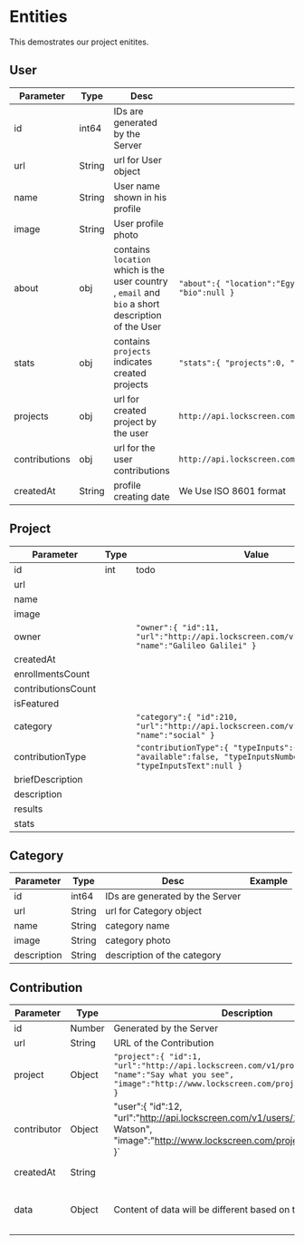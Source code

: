 # Entities

This demostrates our project enitites.

## User

Parameter | Type | Desc | Example
--------- | ---- | ----- | -----
id | int64   | IDs are generated by the Server   |
url | String | url for User object |
name | String |  User name shown in his profile |
image | String | User profile photo |
about | obj | contains `location` which is the user country , `email` and `bio` a short description of the User |  `"about":{ "location":"Egypt", "Email":"ali@allam.com", "bio":null }`
stats | obj | contains `projects` indicates created projects  |   `"stats":{ "projects":0, "contributions":5 }`
projects | obj | url for created project by the user |   `http://api.lockscreen.com/v1/users/1411414/created_projects`
contributions | obj| url for the user contributions |  `http://api.lockscreen.com/v1/users/1411414/contributions`
createdAt | String | profile creating date | We Use ISO 8601 format

## Project

Parameter | Type | Value | Notes
--------- | ---- | ----- | -----
id | int | todo | to do
url | | |
name | | |
image | | |
owner | |`"owner":{ "id":11, "url":"http://api.lockscreen.com/v1/users/11", "name":"Galileo Galilei" }` |
createdAt | | |
enrollmentsCount | | |
contributionsCount | | |
isFeatured | | |
category | | `"category":{ "id":210, "url":"http://api.lockscreen.com/v1/categories/210", "name":"social" }`|
contributionType | | `"contributionType":{ "typeInputs":{ "available":false, "typeInputsNumber":null, "typeInputsText":null }` |
briefDescription | | |
description | | |
results | | |
stats | | |


## Category

Parameter | Type | Desc | Example
--------- | ---- | ----- | -----
id | int64   | IDs are generated by the Server   |
url | String | url for Category object |
name | String |  category name |
image | String | category photo |
description | String | description of the category  |



## Contribution

Parameter | Type | Description | Example
--------- | ---- | ----- | -----
id | Number | Generated by the Server |
url | String | URL of the Contribution |
project | Object |`"project":{ "id":1, "url":"http://api.lockscreen.com/v1/projects/1", "name":"Say what you see", "image":"http://www.lockscreen.com/projects_images/1.jpg" }` |
contributor | Object | "user":{ "id":12, "url":"http://api.lockscreen.com/v1/users/12", "name":"Emma Watson", "image":"http://www.lockscreen.com/projects_images/12.jpg" }` |
createdAt | String | | Generated By the Client | 2016-01-14T04:33:35Z
data | Object | Content of data will be different based on the project | `daa":{ "firstName": "Emma", "lastName": "Watson" }`
